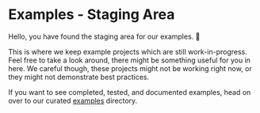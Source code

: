 # Examples - Staging Area

Hello, you have found the staging area for our examples. 👋

This is where we keep example projects which are still work-in-progress.
Feel free to take a look around, there might be something useful for you in here.
We careful though, these projects might not be working right now, or they might not demonstrate best practices.

If you want to see completed, tested, and documented examples, head on over to our curated [examples](../examples) directory.

